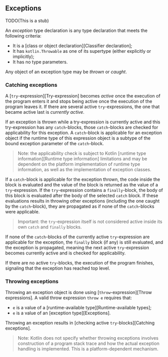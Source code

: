 ## Exceptions

TODO(This is a stub)

An *exception* type declaration is any type declaration that meets the following criteria:

- It is a [class or object declaration][Classifier declaration];
- It has `kotlin.Throwable` as one of its supertype (either explicitly or implicitly);
- It has no type parameters.

Any object of an exception type may be *thrown* or *caught*.

### Catching exceptions

A [`try`-expression][Try-expression] becomes *active* once the execution of the program enters it and stops being active once the execution of the program leaves it.
If there are several active `try`-expressions, the one that became active last is *currently active*.

If an exception is thrown while a try-expression is currently active and this try-expression has any `catch`-blocks, those `catch`-blocks are checked for applicability for this exception.
A `catch`-block is applicable for an exception object if the runtime type of this expression object is a subtype of the bound exception parameter of the `catch`-block.

> Note: the applicability check is subject to Kotlin [runtime type information][Runtime type information] limitations and may be dependent on the platform implementation of runtime type information, as well as the implementation of exception classes.

If a `catch`-block is applicable for the exception thrown, the code inside the block is evaluated and the value of the block is returned as the value of a `try`-expression.
If the `try`-expression contains a `finally`-block, the body of this block is evaluated after the body of the selected `catch` block.
If these evaluations results in throwing other exceptions (including the one caught by the `catch`-block), they are propagated as if none of the `catch`-blocks were applicable.

> Important: the `try`-expression itself is not considered active inside its own `catch` and `finally` blocks.

If none of the `catch`-blocks of the currently active `try`-expression are applicable for the exception, the `finally` block (if any) is still evaluated, and the exception is propagated, meaning the next active `try`-expression becomes currently active and is checked for applicability.

If there are no active `try`-blocks, the execution of the program finishes, signaling that the exception has reached top level.

### Throwing exceptions

Throwing an exception object is done using [`throw`-expression][Throw expressions].
A valid throw expression `throw e` requires that:

- `e` is a value of a [runtime-available type][Runtime-available types];
- `e` is a value of an [exception type][Exceptions].

Throwing an exception results in [checking active `try`-blocks][Catching exceptions].

> Note: Kotlin does not specify whether throwing exceptions involves construction of a program stack trace and how the actual exception handling is implemented.
> This is a platform-dependent mechanism.
